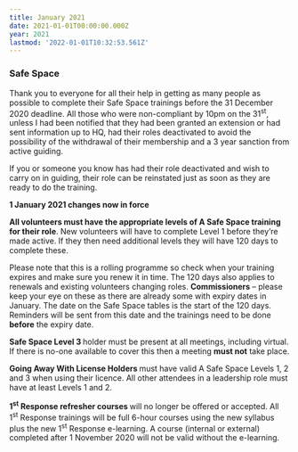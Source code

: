 ```yaml
---
title: January 2021
date: 2021-01-01T00:00:00.000Z
year: 2021
lastmod: '2022-01-01T10:32:53.561Z'
---
```

### Safe Space

Thank you to everyone for all their help in getting as many people as possible to complete their Safe Space trainings before the 31 December 2020 deadline. All those who were non-compliant by 10pm on the 31<sup>st</sup>, unless I had been notified that they had been granted an extension or had sent information up to HQ, had their roles deactivated to avoid the possibility of the withdrawal of their membership and a 3 year sanction from active guiding.

If you or someone you know has had their role deactivated and wish to carry on in guiding, their role can be reinstated just as soon as they are ready to do the training.

<strong>1 January 2021 changes now in force</strong>

<strong>All volunteers must have the appropriate levels of A Safe Space training for their role</strong>. New volunteers will have to complete Level 1 before they’re made active. If they then need additional levels they will have 120 days to complete these.

Please note that this is a rolling programme so check when your training expires and make sure you renew it in time. The 120 days also applies to renewals and existing volunteers changing roles. <strong>Commissioners</strong> – please keep your eye on these as there are already some with expiry dates in January. The date on the Safe Space tables is the start of the 120 days. Reminders will be sent from this date and the trainings need to be done <strong>before</strong> the expiry date.

<strong>Safe Space Level 3 </strong>holder must be present at all meetings, including virtual. If there is no-one available to cover this then a meeting <strong>must not</strong> take place.

<strong>Going Away With License Holders </strong>must have valid A Safe Space Levels 1, 2 and 3 when using their licence. All other attendees in a leadership role must have at least Levels 1 and 2.

<strong>1<sup>st</sup> Response refresher courses </strong>will no longer be offered or accepted. All 1<sup>st</sup> Response trainings will be full 6-hour courses using the new syllabus plus the new 1<sup>st</sup> Response e-learning. A course (internal or external) completed after 1 November 2020 will not be valid without the e-learning.
